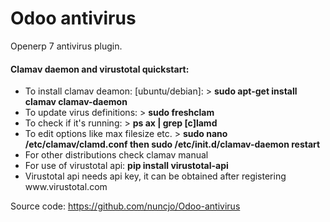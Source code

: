 # Odoo antivirus
<p>Openerp 7 antivirus plugin.</p>

<h4>Clamav daemon and virustotal quickstart:</h4>
<ul>
<li>To install clamav deamon: [ubuntu/debian]: > <b>sudo apt-get install clamav clamav-daemon</b></li>
<li>To update virus definitions: > <b>sudo freshclam</b></li>
<li>To check if it's running: > <b>ps ax | grep [c]lamd</b></li>
<li>To edit options like max filesize etc. > <b>sudo nano /etc/clamav/clamd.conf then sudo /etc/init.d/clamav-daemon restart</b></li>
<li>For other distributions check clamav manual</li>
<li>For use of virustotal api: <b>pip install virustotal-api</b></li>
<li>Virustotal api needs api key, it can be obtained after registering www.virustotal.com</li>
</ul>



Source code: https://github.com/nuncjo/Odoo-antivirus
